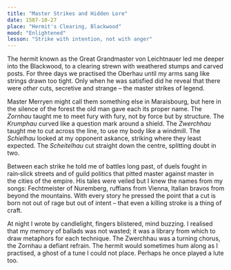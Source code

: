 ```yaml
---  
title: "Master Strikes and Hidden Lore"  
date: 1587-10-27  
place: "Hermit's Clearing, Blackwood"  
mood: "Enlightened"  
lesson: "Strike with intention, not with anger"  
---  
```


The hermit known as the Great Grandmaster von Leichtnauer led me deeper into the Blackwood, to a clearing strewn with weathered stumps and carved posts. For three days we practised the Oberhau until my arms sang like strings drawn too tight. Only when he was satisfied did he reveal that there were *other* cuts, secretive and strange – the master strikes of legend.  

Master Merryen might call them something else in Maraisbourg, but here in the silence of the forest the old man gave each its proper name. The *Zornhau* taught me to meet fury with fury, not by force but by structure. The *Krumphau* curved like a question mark around a shield. The *Zwerchhau* taught me to cut across the line, to use my body like a windmill. The *Schielhau* looked at my opponent askance, striking where they least expected. The *Scheitelhau* cut straight down the centre, splitting doubt in two.  

Between each strike he told me of battles long past, of duels fought in rain‑slick streets and of guild politics that pitted master against master in the cities of the empire. His tales were veiled but I knew the names from my songs: Fechtmeister of Nuremberg, ruffians from Vienna, Italian bravos from beyond the mountains. With every story he pressed the point that a cut is born not out of rage but out of intent – that even a killing stroke is a thing of craft.  

At night I wrote by candlelight, fingers blistered, mind buzzing. I realised that my memory of ballads was not wasted; it was a library from which to draw metaphors for each technique. The Zwerchhau was a turning chorus, the Zornhau a defiant refrain. The hermit would sometimes hum along as I practised, a ghost of a tune I could not place. Perhaps he once played a lute too.
